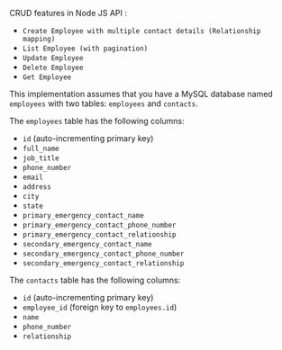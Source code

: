 CRUD features in Node JS API  :
- `Create Employee with multiple contact details (Relationship mapping)`
- `List Employee (with pagination)`
- `Update Employee`
- `Delete Employee`
- `Get Employee`

This implementation assumes that you have a MySQL database named `employees` with two tables: `employees` and `contacts`.

The `employees` table has the following columns:

- `id` (auto-incrementing primary key)
- `full_name`
- `job_title`
- `phone_number`
- `email`
- `address`
- `city`
- `state`
- `primary_emergency_contact_name`
- `primary_emergency_contact_phone_number`
- `primary_emergency_contact_relationship`
- `secondary_emergency_contact_name`
- `secondary_emergency_contact_phone_number`
- `secondary_emergency_contact_relationship`

The `contacts` table has the following columns:

- `id` (auto-incrementing primary key)
- `employee_id` (foreign key to `employees.id`)
- `name`
- `phone_number`
- `relationship`